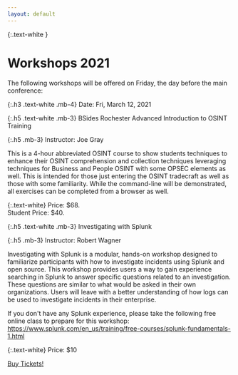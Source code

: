 ```yaml
---
layout: default
---
```


{:.text-white }
# Workshops 2021

The following workshops will be offered on Friday, the day before the main conference:

{:.h3 .text-white .mb-4}
Date: Fri, March 12, 2021

{:.h5 .text-white .mb-3}
BSides Rochester Advanced Introduction to OSINT Training

{:.h5 .mb-3}
Instructor: Joe Gray

This is a 4-hour abbreviated OSINT course to show students techniques to enhance their OSINT comprehension
and collection techniques leveraging techniques for Business and People OSINT with some OPSEC elements as well. This is
intended for those just entering the OSINT tradecraft as well as those with some familiarity. While the command-line
will be demonstrated, all exercises can be completed from a browser as well.

{:.text-white}
Price: $68.  
Student Price: $40.

{:.h5 .text-white .mb-3}
Investigating with Splunk

{:.h5 .mb-3}
Instructor: Robert Wagner

Investigating with Splunk is a modular, hands-on workshop designed to
familiarize participants with how to investigate incidents using Splunk and open
source. This workshop provides users a way to gain experience searching in
Splunk to answer specific questions related to an investigation. These questions
are similar to what would be asked in their own organizations. Users will leave
with a better understanding of how logs can be used to investigate incidents in
their enterprise.

If you don't have any Splunk experience, please take the following free online class to prepare for this workshop:
https://www.splunk.com/en_us/training/free-courses/splunk-fundamentals-1.html

{:.text-white}
Price: $10

[Buy Tickets!](/get_tickets)

